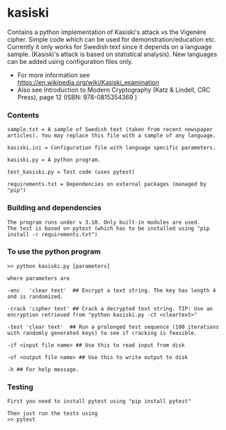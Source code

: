 # kasiski

Contains a python implementation of Kasiski's attack vs the Vigenère cipher. Simple code which can be used for demonstration/education etc. 
Currently it only works for Swedish text since it depends on a language sample. (Kasiski's attack is based on statistical analysis). New languages can be added using configuration files only.

- For more information see https://en.wikipedia.org/wiki/Kasiski_examination
- Also see Introduction to Modern Cryptography (Katz & Lindell, CRC Press), page 12 (ISBN: 978-0815354369 )

### Contents

    sample.txt = A sample of Swedish text (taken from recent newspaper articles). You may replace this file with a sample of any language. 
    
    kasiski.ini = Configuration file with language specific parameters.

    kasiski.py = A python program. 
    
    test_kasiski.py = Test code (uses pytest)
    
    requirements.txt = Dependencies on external packages (managed by "pip")

### Building and dependencies

    The program runs under v 3.10. Only built-in modules are used. 
    The test is based on pytest (which has to be installed using "pip install -r requirements.txt")

### To use the python program

    >> python kasiski.py [parameters]

    where parameters are

    -enc   'clear text'  ## Encrypt a text string. The key has length 4 and is randomized.  

    -crack 'cipher text' ## Crack a decrypted text string. TIP: Use an encryption retrieved from "python kasiski.py -ct <cleartext>"

    -test 'clear text'  ## Run a prolonged test sequence (100 iterations with randomly generated keys) to see if cracking is feasible. 
    
    -if <input file name> ## Use this to read input from disk
    
    -of <output file name> ## Use this to write output to disk
    
    -h ## For help message.
    
### Testing

    First you need to install pytest using "pip install pytest"
    
    Then just run the tests using
    >> pytest
